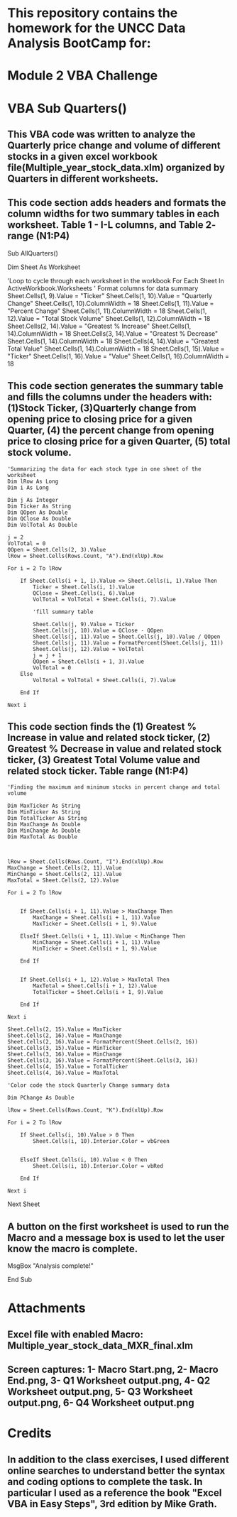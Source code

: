 # This repository contains the homework for the UNCC Data Analysis BootCamp for:
# Module 2 VBA Challenge

# VBA Sub Quarters()
## This VBA code was written to analyze the Quarterly price change and volume of different stocks in a given excel workbook file(Multiple_year_stock_data.xlm) organized by Quarters in different worksheets. 

## This code section adds headers and formats the column widths for two summary tables in each worksheet. Table 1 - I-L columns, and Table 2- range (N1:P4)


Sub AllQuarters()

Dim Sheet As Worksheet
   
'Loop to cycle through each worksheet in the workbook
For Each Sheet In ActiveWorkbook.Worksheets
    ' Format columns for data summary
    Sheet.Cells(1, 9).Value = "Ticker"
    Sheet.Cells(1, 10).Value = "Quarterly Change"
    Sheet.Cells(1, 10).ColumnWidth = 18
    Sheet.Cells(1, 11).Value = "Percent Change"
    Sheet.Cells(1, 11).ColumnWidth = 18
    Sheet.Cells(1, 12).Value = "Total Stock Volume"
    Sheet.Cells(1, 12).ColumnWidth = 18
    Sheet.Cells(2, 14).Value = "Greatest % Increase"
    Sheet.Cells(1, 14).ColumnWidth = 18
    Sheet.Cells(3, 14).Value = "Greatest % Decrease"
    Sheet.Cells(1, 14).ColumnWidth = 18
    Sheet.Cells(4, 14).Value = "Greatest Total Value"
    Sheet.Cells(1, 14).ColumnWidth = 18
    Sheet.Cells(1, 15).Value = "Ticker"
    Sheet.Cells(1, 16).Value = "Value"
    Sheet.Cells(1, 16).ColumnWidth = 18

## This code section generates the summary table and fills the columns under the headers with: (1)Stock Ticker, (3)Quarterly change from opening price to closing price for a given Quarter, (4) the percent change from opening price to closing price for a given Quarter, (5) total stock volume.
    
    'Summarizing the data for each stock type in one sheet of the worksheet
    Dim lRow As Long
    Dim i As Long

    Dim j As Integer
    Dim Ticker As String
    Dim QOpen As Double
    Dim QClose As Double
    Dim VolTotal As Double
    
    j = 2
    VolTotal = 0
    QOpen = Sheet.Cells(2, 3).Value
    lRow = Sheet.Cells(Rows.Count, "A").End(xlUp).Row
    
    For i = 2 To lRow
        
        If Sheet.Cells(i + 1, 1).Value <> Sheet.Cells(i, 1).Value Then
            Ticker = Sheet.Cells(i, 1).Value
            QClose = Sheet.Cells(i, 6).Value
            VolTotal = VolTotal + Sheet.Cells(i, 7).Value
            
            'fill summary table
            
            Sheet.Cells(j, 9).Value = Ticker
            Sheet.Cells(j, 10).Value = QClose - QOpen
            Sheet.Cells(j, 11).Value = Sheet.Cells(j, 10).Value / QOpen
            Sheet.Cells(j, 11).Value = FormatPercent(Sheet.Cells(j, 11))
            Sheet.Cells(j, 12).Value = VolTotal
            j = j + 1
            QOpen = Sheet.Cells(i + 1, 3).Value
            VolTotal = 0
        Else
            VolTotal = VolTotal + Sheet.Cells(i, 7).Value
        
        End If
           
    Next i

## This code section finds the (1) Greatest % Increase in value and related stock ticker,  (2) Greatest % Decrease in value and related stock ticker, (3) Greatest Total Volume value and related stock ticker. Table range (N1:P4)
    'Finding the maximum and minimum stocks in percent change and total volume
       
    Dim MaxTicker As String
    Dim MinTicker As String
    Dim TotalTicker As String
    Dim MaxChange As Double
    Dim MinChange As Double
    Dim MaxTotal As Double
    
    
    
    lRow = Sheet.Cells(Rows.Count, "I").End(xlUp).Row
    MaxChange = Sheet.Cells(2, 11).Value
    MinChange = Sheet.Cells(2, 11).Value
    MaxTotal = Sheet.Cells(2, 12).Value
    
    For i = 2 To lRow
    
        
        If Sheet.Cells(i + 1, 11).Value > MaxChange Then
            MaxChange = Sheet.Cells(i + 1, 11).Value
            MaxTicker = Sheet.Cells(i + 1, 9).Value
            
        ElseIf Sheet.Cells(i + 1, 11).Value < MinChange Then
            MinChange = Sheet.Cells(i + 1, 11).Value
            MinTicker = Sheet.Cells(i + 1, 9).Value
            
        End If
        
        
        If Sheet.Cells(i + 1, 12).Value > MaxTotal Then
            MaxTotal = Sheet.Cells(i + 1, 12).Value
            TotalTicker = Sheet.Cells(i + 1, 9).Value
        
        End If
        
    Next i
    
    Sheet.Cells(2, 15).Value = MaxTicker
    Sheet.Cells(2, 16).Value = MaxChange
    Sheet.Cells(2, 16).Value = FormatPercent(Sheet.Cells(2, 16))
    Sheet.Cells(3, 15).Value = MinTicker
    Sheet.Cells(3, 16).Value = MinChange
    Sheet.Cells(3, 16).Value = FormatPercent(Sheet.Cells(3, 16))
    Sheet.Cells(4, 15).Value = TotalTicker
    Sheet.Cells(4, 16).Value = MaxTotal
    
    'Color code the stock Quarterly Change summary data
   
    Dim PChange As Double
    
    lRow = Sheet.Cells(Rows.Count, "K").End(xlUp).Row
    
    For i = 2 To lRow
        
        If Sheet.Cells(i, 10).Value > 0 Then
            Sheet.Cells(i, 10).Interior.Color = vbGreen
            
            
        ElseIf Sheet.Cells(i, 10).Value < 0 Then
            Sheet.Cells(i, 10).Interior.Color = vbRed
            
        End If
    
    Next i
        
    
Next Sheet

## A button on the first worksheet is used to run the Macro and a message box is used to let the user know the macro is complete.
MsgBox "Analysis complete!"
    
End Sub

# Attachments
## Excel file with enabled Macro: Multiple_year_stock_data_MXR_final.xlm
## Screen captures: 1- Macro Start.png, 2- Macro End.png, 3- Q1 Worksheet output.png, 4- Q2 Worksheet output.png, 5- Q3 Worksheet output.png, 6- Q4 Worksheet output.png

# Credits
## In addition to the class exercises, I used different online searches to understand better the syntax and coding options to complete the task. In particular I used as a reference the book "Excel VBA in Easy Steps", 3rd edition by Mike Grath.

#
